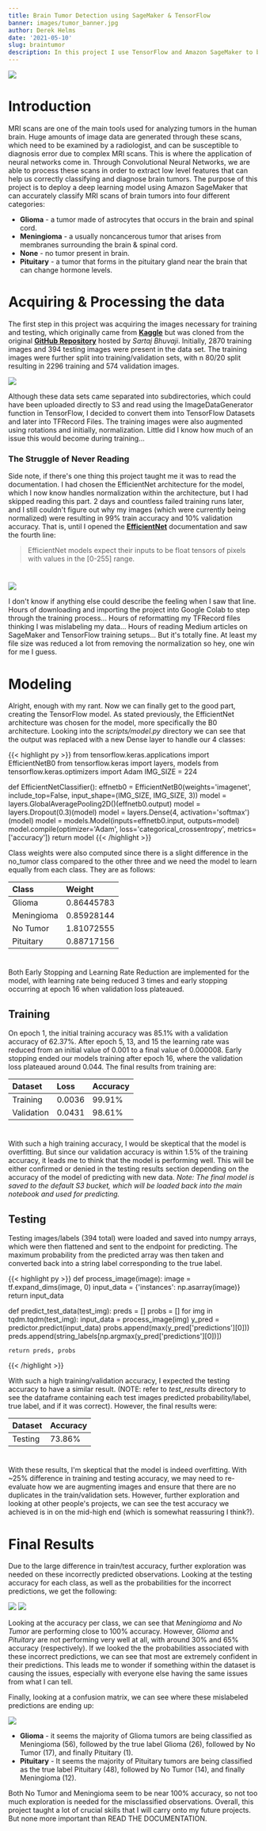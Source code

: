 ```yaml
---
title: Brain Tumor Detection using SageMaker & TensorFlow
banner: images/tumor_banner.jpg
author: Derek Helms
date: '2021-05-10'
slug: braintumor
description: In this project I use TensorFlow and Amazon SageMaker to build, train, and deploy a deep learning model that can accurately classify MRI scans of 4 different types of brain tumors. The main emphasis of this project is working with SageMaker to deploy a TensorFlow model and use it for real world data, as well as learning the interactions between cloud and code.
---
```


![](images/awsage.jpg)

# Introduction  
MRI scans are one of the main tools used for analyzing tumors in the human brain. Huge amounts of image data are generated through these scans, which need to be examined by a radiologist, and can be susceptible to diagnosis error due to complex MRI scans. This is where the application of neural networks come in. Through Convolutional Neural Networks, we are able to process these scans in order to extract low level features that can help us correctly classifying and diagnose brain tumors. The purpose of this project is to deploy a deep learning model using Amazon SageMaker that can accurately classify MRI scans of brain tumors into four different categories:  

- **Glioma** - a tumor made of astrocytes that occurs in the brain and spinal cord.
- **Meningioma** - a usually noncancerous tumor that arises from membranes surrounding the brain & spinal cord.
- **None** - no tumor present in brain.
- **Pituitary** - a tumor that forms in the pituitary gland near the brain that can change hormone levels.  


# Acquiring & Processing the data
The first step in this project was acquiring the images necessary for training and testing, which originally came from [**Kaggle**](https://www.kaggle.com/sartajbhuvaji/brain-tumor-classification-mri) but was cloned from the original [**GitHub Repository**](https://github.com/sartajbhuvaji/brain-tumor-classification-dataset) hosted by *Sartaj Bhuvaji*. Initially, 2870 training images and 394 testing images were present in the data set. The training images were further split into training/validation sets, with n 80/20 split resulting in 2296 training and 574 validation images.  

![](images/train_img.jpg)

Although these data sets came separated into subdirectories, which could have been uploaded directly to S3 and read using the ImageDataGenerator function in TensorFlow, I decided to convert them into TensorFlow Datasets and later into TFRecord Files. The training images were also augmented using rotations and initially, normalization. Little did I know how much of an issue this would become during training...

### The Struggle of Never Reading
Side note, if there's one thing this project taught me it was to read the documentation. I had chosen the EfficientNet architecture for the model, which I now know handles normalization within the architecture, but I had skipped reading this part. 2 days and countless failed training runs later, and I still couldn't figure out why my images (which were currently being normalized) were resulting in 99% train accuracy and 10% validation accuracy. That is, until I opened the [**EfficientNet**](https://keras.io/api/applications/efficientnet/) documentation and saw the fourth line:

> EfficientNet models expect their inputs to be float tensors of pixels with values in the [0-255] range.

#

![](images/fine_meme.jpg)

I don't know if anything else could describe the feeling when I saw that line. Hours of downloading and importing the project into Google Colab to step through the training process... Hours of reformatting my TFRecord files thinking I was mislabeling my data... Hours of reading Medium articles on SageMaker and TensorFlow training setups... But it's totally fine. At least my file size was reduced a lot from removing the normalization so hey, one win for me I guess. 

# Modeling
Alright, enough with my rant. Now we can finally get to the good part, creating the TensorFlow model. As stated previously, the EfficientNet architecture was chosen for the model, more specifically the B0 architecture. Looking into the *scripts/model.py* directory we can see that the output was replaced with a new Dense layer to handle our 4 classes: 

{{< highlight py >}}
from tensorflow.keras.applications import EfficientNetB0
from tensorflow.keras import layers, models
from tensorflow.keras.optimizers import Adam
IMG_SIZE = 224

def EfficientNetClassifier():
    effnetb0 = EfficientNetB0(weights='imagenet', include_top=False, 
                              input_shape=(IMG_SIZE, IMG_SIZE, 3))
    model = layers.GlobalAveragePooling2D()(effnetb0.output)
    model = layers.Dropout(0.3)(model)
    model = layers.Dense(4, activation='softmax')(model)
    model = models.Model(inputs=effnetb0.input, outputs=model)
    model.compile(optimizer='Adam', loss='categorical_crossentropy', 
                  metrics=['accuracy'])
    return model
{{< /highlight >}}

Class weights were also computed since there is a slight difference in the no_tumor class compared to the other three and we need the model to learn equally from each class. They are as follows:

| Class      | Weight     | 
| :--------- | :--------- | 
| Glioma     | 0.86445783 |
| Meningioma | 0.85928144 |
| No Tumor   | 1.81072555 |
| Pituitary  | 0.88717156 |
#

Both Early Stopping and Learning Rate Reduction are implemented for the model, with learning rate being reduced 3 times and early stopping occurring at epoch 16 when validation loss plateaued.  

## Training
On epoch 1, the initial training accuracy was 85.1% with a validation accuracy of 62.37%. After epoch 5, 13, and 15 the learning rate was reduced from an initial value of 0.001 to a final value of 0.000008. Early stopping ended our models training after epoch 16, where the validation loss plateaued around 0.044. The final results from training are:

| Dataset    | Loss   | Accuracy |
| :--------- | :----  | :------- |
| Training   | 0.0036 | 99.91%   |
| Validation | 0.0431 | 98.61%   |
#

With such a high training accuracy, I would be skeptical that the model is overfitting. But since our validation accuracy is within 1.5% of the training accuracy, it leads me to think that the model is performing well. This will be either confirmed or denied in the testing results section depending on the accuracy of the model of predicting with new data. *Note: The final model is saved to the default S3 bucket, which will be loaded back into the main notebook and used for predicting.*

## Testing
Testing images/labels (394 total) were loaded and saved into numpy arrays, which were then flattened and sent to the endpoint for predicting. The maximum probability from the predicted array was then taken and converted back into a string label corresponding to the true label. 

{{< highlight py >}}
def process_image(image):
    image = tf.expand_dims(image, 0)
    input_data = {'instances': np.asarray(image)}
    return input_data
  
def predict_test_data(test_img):
    preds = []
    probs = []
    for img in tqdm.tqdm(test_img):
        input_data = process_image(img)
        y_pred = predictor.predict(input_data)
        probs.append(max(y_pred['predictions'][0]))
        preds.append(string_labels[np.argmax(y_pred['predictions'][0])])
    
    return preds, probs
{{< /highlight >}}

With such a high training/validation accuracy, I expected the testing accuracy to have a similar result. (NOTE: refer to *test_results* directory to see the dataframe containing each test images predicted probability/label, true label, and if it was correct). However, the final results were:

| Dataset   | Accuracy |
| :-------- | :------- |
| Testing   | 73.86%   |
#

With these results, I'm skeptical that the model is indeed overfitting. With ~25% difference in training and testing accuracy, we may need to re-evaluate how we are augmenting images and ensure that there are no duplicates in the train/validation sets. However, further exploration and looking at other people's projects, we can see the test accuracy we achieved is in on the mid-high end (which is somewhat reassuring I think?). 


# Final Results
Due to the large difference in train/test accuracy, further exploration was needed on these incorrectly predicted observations. Looking at the testing accuracy for each class, as well as the probabilities for the incorrect predictions, we get the following:

![](images/per_class.jpg)
![](images/wrong_probs.jpg)

Looking at the accuracy per class, we can see that *Meningioma* and *No Tumor* are performing close to 100% accuracy. However, *Glioma* and *Pituitary* are not performing very well at all, with around 30% and 65% accuracy (respectively). If we looked the the probabilities associated with these incorrect predictions, we can see that most are extremely confident in their predictions. This leads me to wonder if something within the dataset is causing the issues, especially with everyone else having the same issues from what I can tell.

Finally, looking at a confusion matrix, we can see where these mislabeled predictions are ending up:

![](images/conf_mat.jpg)

- **Glioma** - it seems the majority of Glioma tumors are being classified as Meningioma (56), followed by the true label Glioma (26), followed by No Tumor (17), and finally Pituitary (1). 
- **Pituitary** - It seems the majority of Pituitary tumors are being classified as the true label Pituitary (48), followed by No Tumor (14), and finally Meningioma (12).

Both No Tumor and Meningioma seem to be near 100% accuracy, so not too much exploration is needed for the misclassified observations. Overall, this project taught a lot of crucial skills that I will carry onto my future projects. But none more important than READ THE DOCUMENTATION.




